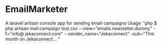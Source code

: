 # EmailMarketer
A laravel artisan console app for sending email campaigns
Usage
''php
$ php artisan mail:campaign test.csv --view="emails.newsletter.dummy" -f="info@
jekaconnect.com" --sender_name="Jekaconnect" -sub="This month on Jekaconnect...
"
